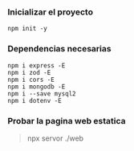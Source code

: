 

### Inicializar el proyecto

```
npm init -y
```

### Dependencias necesarias

```
npm i express -E
npm i zod -E
npm i cors -E
npm i mongodb -E
npm i --save mysql2
npm i dotenv -E
```

### Probar la pagina web estatica

> npx servor ./web